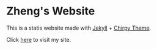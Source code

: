 # Zheng's Website
This is a statis website made with [Jekyll](https://jekyllrb.com/) + [Chirpy Theme](https://github.com/cotes2020/jekyll-theme-chirpy/). 

Click [here](https://zhengyuan-public.github.io) to visit my site.
